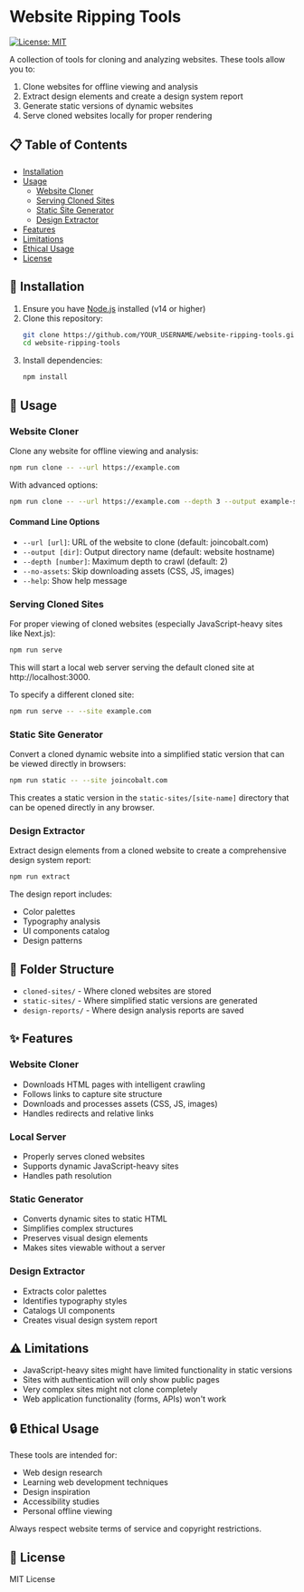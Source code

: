 # Website Ripping Tools

[![License: MIT](https://img.shields.io/badge/License-MIT-blue.svg)](https://opensource.org/licenses/MIT)

A collection of tools for cloning and analyzing websites. These tools allow you to:

1. Clone websites for offline viewing and analysis
2. Extract design elements and create a design system report
3. Generate static versions of dynamic websites
4. Serve cloned websites locally for proper rendering

## 📋 Table of Contents
- [Installation](#installation)
- [Usage](#usage)
  - [Website Cloner](#website-cloner)
  - [Serving Cloned Sites](#serving-cloned-sites)
  - [Static Site Generator](#static-site-generator)
  - [Design Extractor](#design-extractor)
- [Features](#features)
- [Limitations](#limitations)
- [Ethical Usage](#ethical-usage)
- [License](#license)

## 🚀 Installation

1. Ensure you have [Node.js](https://nodejs.org/) installed (v14 or higher)
2. Clone this repository:
   ```bash
   git clone https://github.com/YOUR_USERNAME/website-ripping-tools.git
   cd website-ripping-tools
   ```
3. Install dependencies:
   ```bash
   npm install
   ```

## 🔧 Usage

### Website Cloner

Clone any website for offline viewing and analysis:

```bash
npm run clone -- --url https://example.com
```

With advanced options:

```bash
npm run clone -- --url https://example.com --depth 3 --output example-site
```

#### Command Line Options

- `--url [url]`: URL of the website to clone (default: joincobalt.com)
- `--output [dir]`: Output directory name (default: website hostname)
- `--depth [number]`: Maximum depth to crawl (default: 2)
- `--no-assets`: Skip downloading assets (CSS, JS, images)
- `--help`: Show help message

### Serving Cloned Sites

For proper viewing of cloned websites (especially JavaScript-heavy sites like Next.js):

```bash
npm run serve
```

This will start a local web server serving the default cloned site at http://localhost:3000.

To specify a different cloned site:

```bash
npm run serve -- --site example.com
```

### Static Site Generator

Convert a cloned dynamic website into a simplified static version that can be viewed directly in browsers:

```bash
npm run static -- --site joincobalt.com
```

This creates a static version in the `static-sites/[site-name]` directory that can be opened directly in any browser.

### Design Extractor

Extract design elements from a cloned website to create a comprehensive design system report:

```bash
npm run extract
```

The design report includes:
- Color palettes
- Typography analysis
- UI components catalog
- Design patterns

## 📂 Folder Structure

- `cloned-sites/` - Where cloned websites are stored
- `static-sites/` - Where simplified static versions are generated
- `design-reports/` - Where design analysis reports are saved

## ✨ Features

### Website Cloner
- Downloads HTML pages with intelligent crawling
- Follows links to capture site structure
- Downloads and processes assets (CSS, JS, images)
- Handles redirects and relative links

### Local Server
- Properly serves cloned websites
- Supports dynamic JavaScript-heavy sites
- Handles path resolution

### Static Generator
- Converts dynamic sites to static HTML
- Simplifies complex structures
- Preserves visual design elements
- Makes sites viewable without a server

### Design Extractor
- Extracts color palettes
- Identifies typography styles
- Catalogs UI components
- Creates visual design system report

## ⚠️ Limitations

- JavaScript-heavy sites might have limited functionality in static versions
- Sites with authentication will only show public pages
- Very complex sites might not clone completely
- Web application functionality (forms, APIs) won't work

## 🔒 Ethical Usage

These tools are intended for:
- Web design research
- Learning web development techniques
- Design inspiration
- Accessibility studies
- Personal offline viewing

Always respect website terms of service and copyright restrictions.

## 📄 License

MIT License
